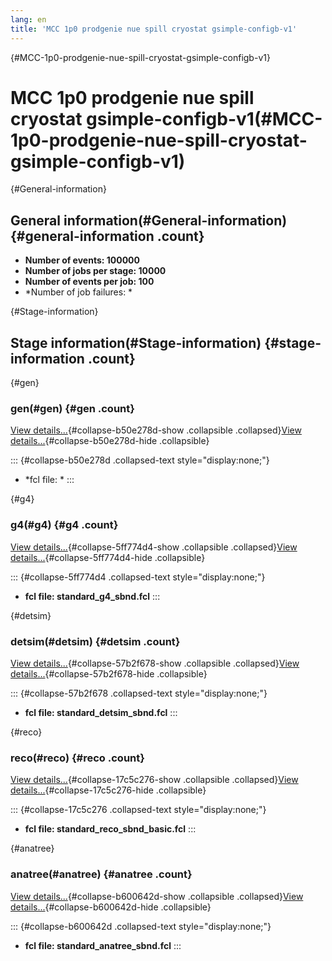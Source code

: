 ```yaml
---
lang: en
title: 'MCC 1p0 prodgenie nue spill cryostat gsimple-configb-v1'
---
```


{#MCC-1p0-prodgenie-nue-spill-cryostat-gsimple-configb-v1}

MCC 1p0 prodgenie nue spill cryostat gsimple-configb-v1(#MCC-1p0-prodgenie-nue-spill-cryostat-gsimple-configb-v1)
==================================================================================================================================

{#General-information}

General information(#General-information) {#general-information .count}
----------------------------------------------------------

-   **Number of events: 100000**
-   **Number of jobs per stage: 10000**
-   **Number of events per job: 100**
-   \*Number of job failures: \*

{#Stage-information}

Stage information(#Stage-information) {#stage-information .count}
------------------------------------------------------

{#gen}

### gen(#gen) {#gen .count}

[View details\...](#){#collapse-b50e278d-show .collapsible
.collapsed}[View details\...](#){#collapse-b50e278d-hide .collapsible}

::: {#collapse-b50e278d .collapsed-text style="display:none;"}
-   \*fcl file: \*
:::

{#g4}

### g4(#g4) {#g4 .count}

[View details\...](#){#collapse-5ff774d4-show .collapsible
.collapsed}[View details\...](#){#collapse-5ff774d4-hide .collapsible}

::: {#collapse-5ff774d4 .collapsed-text style="display:none;"}
-   **fcl file: standard\_g4\_sbnd.fcl**
:::

{#detsim}

### detsim(#detsim) {#detsim .count}

[View details\...](#){#collapse-57b2f678-show .collapsible
.collapsed}[View details\...](#){#collapse-57b2f678-hide .collapsible}

::: {#collapse-57b2f678 .collapsed-text style="display:none;"}
-   **fcl file: standard\_detsim\_sbnd.fcl**
:::

{#reco}

### reco(#reco) {#reco .count}

[View details\...](#){#collapse-17c5c276-show .collapsible
.collapsed}[View details\...](#){#collapse-17c5c276-hide .collapsible}

::: {#collapse-17c5c276 .collapsed-text style="display:none;"}
-   **fcl file: standard\_reco\_sbnd\_basic.fcl**
:::

{#anatree}

### anatree(#anatree) {#anatree .count}

[View details\...](#){#collapse-b600642d-show .collapsible
.collapsed}[View details\...](#){#collapse-b600642d-hide .collapsible}

::: {#collapse-b600642d .collapsed-text style="display:none;"}
-   **fcl file: standard\_anatree\_sbnd.fcl**
:::
